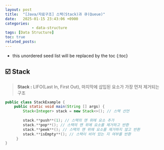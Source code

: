 ```yaml
---
layout: post
title:  "[Java/자료구조] 스택(Stack)과 큐(Queue)"
date:   2025-01-15 23:43:06 +0900
categories: 
            - data-structure
tags: [Data Structure]            
toc: true
related_posts:
---
```

* this unordered seed list will be replaced by the toc
{:toc}

## ☑️ Stack

> **Stack :** LIFO(Last In, First Out), 마지막에 삽입된 요소가 가장 먼저 제거되는 구조
> 

```java
public class StackExample {
	public static void main(String [] args) {
	    Stack<Integer> stack = new Stack<>(); // 스택 선언
	    
	    stack.**push**(1); // 스택의 맨 위에 요소 추가
	    stack.**pop**(); // 스택의 맨 위에 요소를 제거하고 반환
	    stack.**peek**(); // 스택의 맨 위에 요소를 제거하지 않고 반환
	    stack.**isEmpty**(); // 스택이 비어 있는 지 여부를 반환
	 }
}
```

